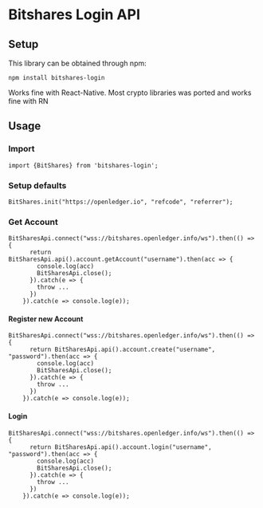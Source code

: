# Bitshares Login API

## Setup

This library can be obtained through npm:
```
npm install bitshares-login
```

Works fine with React-Native. Most crypto libraries was ported and works fine with RN

## Usage

### Import 

```
import {BitShares} from 'bitshares-login';

```

### Setup defaults

```
BitShares.init("https://openledger.io", "refcode", "referrer");

```

### Get Account
```
BitSharesApi.connect("wss://bitshares.openledger.info/ws").then(() => {
      return BitSharesApi.api().account.getAccount("username").then(acc => {
        console.log(acc)
        BitSharesApi.close();
      }).catch(e => {
        throw ...
      })
    }).catch(e => console.log(e));
```

#### Register new Account
```
BitSharesApi.connect("wss://bitshares.openledger.info/ws").then(() => {
      return BitSharesApi.api().account.create("username", "password").then(acc => {
        console.log(acc)
        BitSharesApi.close();
      }).catch(e => {
        throw ...
      })
    }).catch(e => console.log(e));
```

#### Login
```
BitSharesApi.connect("wss://bitshares.openledger.info/ws").then(() => {
      return BitSharesApi.api().account.login("username", "password").then(acc => {
        console.log(acc)
        BitSharesApi.close();
      }).catch(e => {
        throw ...
      })
    }).catch(e => console.log(e));
```


